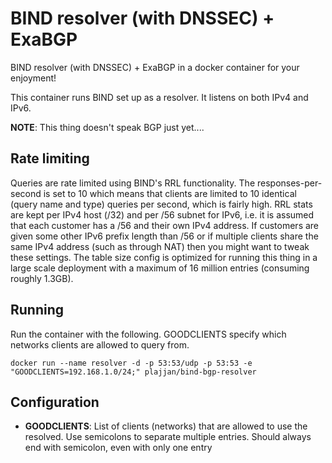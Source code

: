BIND resolver (with DNSSEC) + ExaBGP
====================================

BIND resolver (with DNSSEC) + ExaBGP in a docker container for your enjoyment!

This container runs BIND set up as a resolver. It listens on both IPv4 and IPv6.

**NOTE**: This thing doesn't speak BGP just yet....

Rate limiting
-------------
Queries are rate limited using BIND's RRL functionality. The
responses-per-second is set to 10 which means that clients are limited to 10
identical (query name and type) queries per second, which is fairly high. RRL
stats are kept per IPv4 host (/32) and per /56 subnet for IPv6, i.e. it is
assumed that each customer has a /56 and their own IPv4 address. If customers
are given some other IPv6 prefix length than /56 or if multiple clients share
the same IPv4 address (such as through NAT) then you might want to tweak these
settings. The table size config is optimized for running this thing in a large
scale deployment with a maximum of 16 million entries (consuming roughly
1.3GB).


Running
-------
Run the container with the following. GOODCLIENTS specify which networks clients are allowed to query from.

```docker run --name resolver -d -p 53:53/udp -p 53:53 -e "GOODCLIENTS=192.168.1.0/24;" plajjan/bind-bgp-resolver```


Configuration
-------------
- **GOODCLIENTS**: List of clients (networks) that are allowed to use the resolved. Use semicolons to separate multiple entries. Should always end with semicolon, even with only one entry
